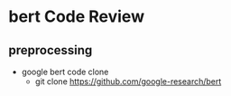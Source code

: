 # bert Code Review

## preprocessing
- google bert code clone
    - git clone https://github.com/google-research/bert